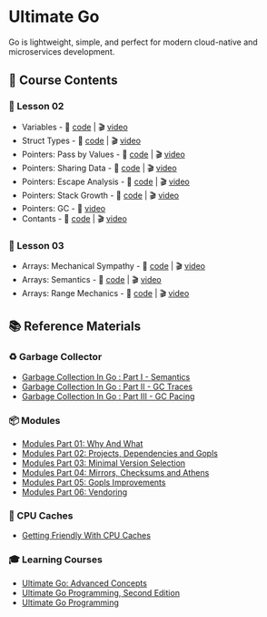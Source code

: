 # Ultimate Go

Go is lightweight, simple, and perfect for modern cloud-native and microservices development.

## 📘 Course Contents

### 📗 Lesson 02

- Variables - 🔗 [code](https://github.com/gkjoyes/ultimate-go/tree/main/lesson2/variables/example1/example1.go) | 🎬 [video](https://learning.oreilly.com/videos/ultimate-go-advanced/9780135339503/9780135339503-UGO3_02_01/)
- Struct Types - 🔗 [code](https://github.com/gkjoyes/ultimate-go/tree/main/lesson2/struct_types/example1/example1.go) | 🎬 [video](https://learning.oreilly.com/videos/ultimate-go-advanced/9780135339503/9780135339503-UGO3_02_02/)
- Pointers: Pass by Values - 🔗 [code](https://github.com/gkjoyes/ultimate-go/blob/main/lesson2/pointers/example1/example1.go) | 🎬 [video](https://learning.oreilly.com/videos/ultimate-go-advanced/9780135339503/9780135339503-UGO3_02_03_01/)
- Pointers: Sharing Data - 🔗 [code](https://github.com/gkjoyes/ultimate-go/tree/main/lesson2/pointers/example2/example2.go) | 🎬 [video](https://learning.oreilly.com/videos/ultimate-go-advanced/9780135339503/9780135339503-UGO3_02_03_02/)
- Pointers: Escape Analysis - 🔗 [code](https://github.com/gkjoyes/ultimate-go/tree/main/lesson2/pointers/example3/example3.go) | 🎬 [video](https://learning.oreilly.com/videos/ultimate-go-advanced/9780135339503/9780135339503-UGO3_02_03_03/)
- Pointers: Stack Growth - 🔗 [code](https://github.com/gkjoyes/ultimate-go/tree/main/lesson2/pointers/example4/example4.go) | 🎬 [video](https://learning.oreilly.com/videos/ultimate-go-advanced/9780135339503/9780135339503-UGO3_02_03_04/)
- Pointers: GC - 🔗 [video](https://learning.oreilly.com/videos/ultimate-go-advanced/9780135339503/9780135339503-UGO3_02_03_05/)
- Contants - 🔗 [code](https://github.com/gkjoyes/ultimate-go/tree/main/lesson2/constants/) | 🎬 [video](https://learning.oreilly.com/videos/ultimate-go-advanced/9780135339503/9780135339503-UGO3_02_04/)

### 📗 Lesson 03

- Arrays: Mechanical Sympathy - 🔗 [code](https://github.com/gkjoyes/ultimate-go/tree/main/lesson3/arrays/example1) | 🎬 [video](https://learning.oreilly.com/videos/ultimate-go-advanced/9780135339503/9780135339503-UGO3_03_01/)
- Arrays: Semantics - 🔗 [code](https://github.com/gkjoyes/ultimate-go/tree/main/lesson3/arrays/example2/example2.go) | 🎬 [video](https://learning.oreilly.com/videos/ultimate-go-advanced/9780135339503/9780135339503-UGO3_03_02_01/)
- Arrays: Range Mechanics - 🔗 [code](https://github.com/gkjoyes/ultimate-go/tree/main/lesson3/arrays/example2/example4.go) | 🎬 [video](https://learning.oreilly.com/videos/ultimate-go-advanced/9780135339503/9780135339503-UGO3_03_02_02/)

## 📚 Reference Materials

### ♻️ Garbage Collector

- [Garbage Collection In Go : Part I - Semantics](https://www.ardanlabs.com/blog/2018/12/garbage-collection-in-go-part1-semantics.html)
- [Garbage Collection In Go : Part II - GC Traces](https://www.ardanlabs.com/blog/2019/05/garbage-collection-in-go-part2-gctraces.html)
- [Garbage Collection In Go : Part III - GC Pacing](https://www.ardanlabs.com/blog/2019/07/garbage-collection-in-go-part3-gcpacing.html)

### 📦 Modules

- [Modules Part 01: Why And What](https://www.ardanlabs.com/blog/2019/10/modules-01-why-and-what.html)
- [Modules Part 02: Projects, Dependencies and Gopls](https://www.ardanlabs.com/blog/2019/12/modules-02-projects-dependencies-gopls.html)
- [Modules Part 03: Minimal Version Selection](https://www.ardanlabs.com/blog/2019/12/modules-03-minimal-version-selection.html)
- [Modules Part 04: Mirrors, Checksums and Athens](https://www.ardanlabs.com/blog/2020/02/modules-04-mirros-checksums-athens.html)
- [Modules Part 05: Gopls Improvements](https://www.ardanlabs.com/blog/2020/04/modules-05-gopls-improvements.html)
- [Modules Part 06: Vendoring](https://www.ardanlabs.com/blog/2020/04/modules-06-vendoring.html)

### 🧠 CPU Caches

- [Getting Friendly With CPU Caches](https://www.ardanlabs.com/blog/2023/07/getting-friendly-with-cpu-caches.html)

### 🎓 Learning Courses

- [Ultimate Go: Advanced Concepts](https://learning.oreilly.com/course/ultimate-go-advanced/9780135339503/)
- [Ultimate Go Programming, Second Edition](https://learning.oreilly.com/course/ultimate-go-programming/9780135261651/)
- [Ultimate Go Programming](https://learning.oreilly.com/course/ultimate-go-programming/9780134757476/)
